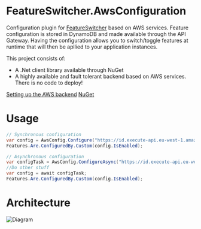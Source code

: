 # FeatureSwitcher.AwsConfiguration
Configuration plugin for [FeatureSwitcher](https://github.com/mexx/FeatureSwitcher) based on AWS services. 
Feature configuration is stored in DynamoDB and made available through the API Gateway. 
Having the configuration allows you to switch/toggle features at runtime that will then be apllied to your application instances.

This project consists of:
- A .Net client library available through NuGet
- A highly available and fault tolerant backend based on AWS services. There is no code to deploy!

[Setting up the AWS backend](https://github.com/queueit/FeatureSwitcher.AwsConfiguration/blob/master/docs/setup/README.md)
[NuGet](https://www.nuget.org/packages/FeatureSwitcher.AwsConfiguration/)

# Usage
```csharp
// Synchronous configuration
var config = AwsConfig.Configure("https://id.execute-api.eu-west-1.amazonaws.com/test");
Features.Are.ConfiguredBy.Custom(config.IsEnabled);
```

```csharp
// Asynchronous configuration
var configTask = AwsConfig.ConfigureAsync("https://id.execute-api.eu-west-1.amazonaws.com/test");
//Do other stuff
var config = await configTask;
Features.Are.ConfiguredBy.Custom(config.IsEnabled);
```
# Architecture
![Diagram](https://www.websequencediagrams.com/cgi-bin/cdraw?lz=QXBwbGljYXRpb24tPgACCzogU3RhcnQKRmVhdHVyZVN3aXRjaC5Bd3NDb25maWd1cgAsBwACHjogRmluZCBhbGwgZgBDBnMKCm9wdCBGb3IgZWFjaAAPCAogICAgCiAgICAAUSAgQVdTIEFQSSBHYXRld2F5OiBSZWdpc3RlcgA_DQAXDy0-QVdTIER5bmFtbzogUHV0SXRlbSAoY29uZGl0aW9uYWxseSkAJBUAgUEiAIIMBgCBGCUAKiFhY2hlIGMAgl4FIDUgbWludXRlcwplbmQKCm5vdGUgb3ZlciAAgxkOb21lIHRpbWUgcGFzc2VzCgoAg0YNAIJ_IQCDWgYgZW5hYmxlZD8AgxkGSWYgYwCBBgVleHBpcmVkIHJlbG9hZCBhc3luYwCDAiUAgxURTG9hZACDTw4AgwYiR2UAgyMFAIF6gR4AhWJARGV0ZXJtaW5lIGlmAIJ_CACGVyAAhx0ORQCDNgYvRGlzADgGCg&s=napkin, "Diagram")
